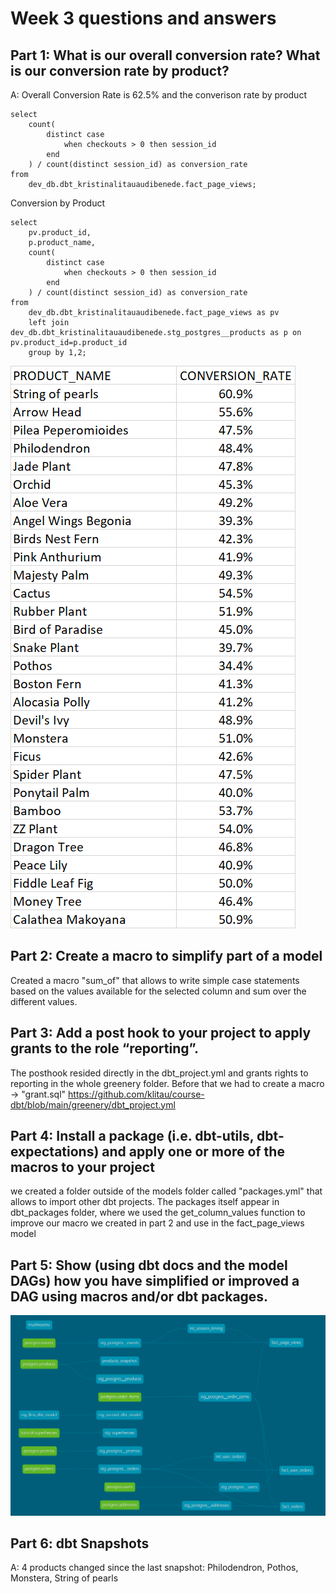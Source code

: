 # Week 3 questions and answers

## Part 1: What is our overall conversion rate? What is our conversion rate by product?
A: Overall Conversion Rate is 62.5% and the converison rate by product
```
select
    count(
        distinct case
            when checkouts > 0 then session_id
        end
    ) / count(distinct session_id) as conversion_rate
from
    dev_db.dbt_kristinalitauaudibenede.fact_page_views;
```

Conversion by Product
```
select
    pv.product_id,
    p.product_name,
    count(
        distinct case
            when checkouts > 0 then session_id
        end
    ) / count(distinct session_id) as conversion_rate
from
    dev_db.dbt_kristinalitauaudibenede.fact_page_views as pv
    left join dev_db.dbt_kristinalitauaudibenede.stg_postgres__products as p on pv.product_id=p.product_id
    group by 1,2;
```

![Alt text](image-1.png)

## Part 2: Create a macro to simplify part of a model
Created a macro "sum_of" that allows to write simple case statements based on the values available for the selected column and sum over the different values.

## Part 3: Add a post hook to your project to apply grants to the role “reporting”.
The posthook resided directly in the dbt_project.yml and grants rights to reporting in the whole greenery folder. Before that we had to create a macro -> "grant.sql"
https://github.com/klitau/course-dbt/blob/main/greenery/dbt_project.yml

## Part 4: Install a package (i.e. dbt-utils, dbt-expectations) and apply one or more of the macros to your project
we created a folder outside of the models folder called "packages.yml" that allows to import other dbt projects. The packages itself appear in dbt_packages folder, where we used the get_column_values function to improve our macro we created in part 2 and use in the fact_page_views model

## Part 5: Show (using dbt docs and the model DAGs) how you have simplified or improved a DAG using macros and/or dbt packages.
![DAG of week-3 project](https://github.com/klitau/course-dbt/blob/main/week-3%20dag.PNG)

## Part 6: dbt Snapshots
A: 4 products changed since the last snapshot: 
Philodendron,
Pothos,
Monstera,
String of pearls 